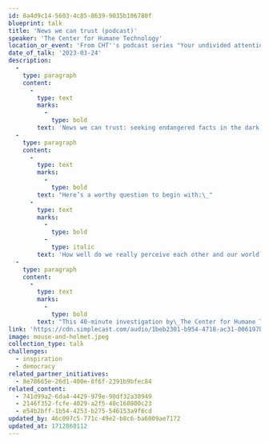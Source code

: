 ```yaml
---
id: 8a4d9c14-5603-4c85-8639-9035b106780f
blueprint: talk
title: 'News we can trust (podcast)'
speaker: 'The Center for Humane Technology'
location_or_event: 'From CHT''s podcast series "Your undivided attention."'
date_of_talk: '2023-03-24'
description:
  -
    type: paragraph
    content:
      -
        type: text
        marks:
          -
            type: bold
        text: 'News we can trust: seeking endangered facts in the dark forests of propaganda and bias.'
  -
    type: paragraph
    content:
      -
        type: text
        marks:
          -
            type: bold
        text: "Here’s a worthy question to begin with:\_"
      -
        type: text
        marks:
          -
            type: bold
          -
            type: italic
        text: 'How well do we really perceive each other and our world?'
  -
    type: paragraph
    content:
      -
        type: text
        marks:
          -
            type: bold
        text: "This 40-minute investigation by\_The Center for Humane Technology is from their program “Your Undivided Attention.”"
link: 'https://cdn.simplecast.com/audio/1beb2301-b954-4718-ac31-006197b9bf1b/episodes/16c508d2-aee3-41e4-9728-b776b279b6da/audio/e178a8b2-5df2-4ece-af09-eaa4973b2b23/default_tc.mp3?nocache'
image: mouse-and-helmet.jpeg
collection_type: talk
challenges:
  - inspiration
  - democracy
related_partner_initiatives:
  - 8e78665e-26d1-400e-8f6f-2391b9bfec84
related_content:
  - 741d99a2-6da4-4429-979e-90df32a30949
  - 2146f352-fcfe-4029-a2f5-40c160800c23
  - e54b2bff-1b54-4253-b275-546153a9f6cd
updated_by: 46c097c5-771c-49e2-b8c6-ba6009ae7172
updated_at: 1712860112
---
```

